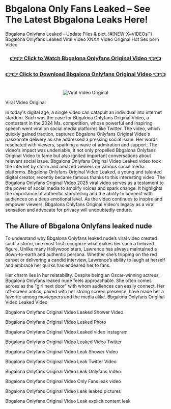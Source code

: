 # Bbgalona Only Fans Leaked – See The Latest Bbgalona Leaks Here!

Bbgalona Onlyfans Leaked - Update Files & pict. !#[NEW-X~VIDEOs™] Bbgalona Onlyfans Leaked Viral Video XNXX Video Original Hot Sex porn Video
<br>
<div align="center">
<h3><a href="https://links2leaks.com?utm_source=bbgalona&utm_medium=gitlong" rel="nofollow">👉👉 Click to Watch Bbgalona Onlyfans Original Video 👈👈</a></h3>
<h3><a href="https://links2leaks.com?utm_source=bbgalona&utm_medium=gitlong" rel="nofollow">👉👉 Click to Download Bbgalona Onlyfans Original Video 👈👈</a></h3>
<br>
<a href="https://links2leaks.com?utm_source=bbgalona&utm_medium=gitlong" rel="nofollow"><img src="https://i.ibb.co/Gkj2r4b/banner.png" alt="Viral Video Original" style="max-width: 100%; display: inline-block;" data-target="animated-image.originalImage"></a>
</div>

Viral Video Original

In today's digital age, a single video can catapult an individual into internet stardom. Such was the case for Bbgalona Onlyfans Original Video, a contestant in the 2024 Ms. competition, whose powerful and inspiring speech went viral on social media platforms like Twitter.
The video, which quickly gained traction, captured Bbgalona Onlyfans Original Video's passionate delivery as she addressed a pressing social issue. Her words resonated with viewers, sparking a wave of admiration and support. The video's impact was undeniable; it not only propelled Bbgalona Onlyfans Original Video to fame but also ignited important conversations about relevant social issue.
Bbgalona Onlyfans Original Video Leaked video took the internet by storm and amazed viewers on various social media platforms. Bbgalona Onlyfans Original Video Leaked, a young and talented digital creator, recently became famous thanks to this interesting video.
The Bbgalona Onlyfans Original Video 2025 viral video serves as a testament to the power of social media to amplify voices and spark change. It highlights the importance of authentic storytelling and the ability to connect with audiences on a deep emotional level. As the video continues to inspire and empower viewers, Bbgalona Onlyfans Original Video's legacy as a viral sensation and advocate for privacy will undoubtedly endure.

<h2>The Allure of Bbgalona Onlyfans leaked nude</h2>


To understand why Bbgalona Onlyfans leaked nude’s viral video created such a storm, one must first recognize what makes her such a beloved figure. Unlike many Hollywood stars, Lawrence has always maintained a down-to-earth and authentic persona. Whether she’s tripping on the red carpet or delivering a candid interview, Lawrence’s ability to laugh at herself and embrace her quirks has endeared her to fans.

Her charm lies in her relatability. Despite being an Oscar-winning actress, Bbgalona Onlyfans leaked nude feels approachable. She often comes across as the "girl next door" with whom audiences can easily connect. Her off-screen antics, paired with her strong screen presence, have made her a favorite among moviegoers and the media alike.
Bbgalona Onlyfans Original Video Leaked Video

Bbgalona Onlyfans Original Video Leaked Shower Video

Bbgalona Onlyfans Original Video Leaked Photo

Bbgalona Onlyfans Original Video Leaked video instagram

Bbgalona Onlyfans Original Video Leaked Video Twitter

Bbgalona Onlyfans Original Video Leak Shower Video

Bbgalona Onlyfans Original Video Leak Twitter Video

Bbgalona Onlyfans Original Video Leak Onlyfans Video

Bbgalona Onlyfans Original Video Only Fans leak video

Bbgalona Onlyfans Original Video Leak leaked pictures

Bbgalona Onlyfans Original Video Leak explicit content leak